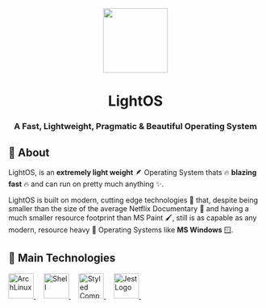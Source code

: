 <div align="center" id="top">
  <img src="https://user-images.githubusercontent.com/110741779/197019148-83853ac3-ce07-4216-9db7-ca0f44bbc169.png" width="128" height="128" />
</div>
<div align="center">
  <h1>LightOS</h1>
  <h3>A Fast, Lightweight, Pragmatic & Beautiful Operating System</h3>
</div>


## :dart: About ##

LightOS, is an **extremely light weight** 🪶 Operating System thats 🔥 **blazing fast** 🔥 and can run on pretty much anything ✨.

LightOS is built on modern, cutting edge technologies 🚀 that, despite being smaller than the size of the average Netflix Documentary 🎥 and having a much smaller resource footprint than MS Paint 🖌️, still is as capable as any modern, resource heavy 🔨 Operating Systems like  **MS Windows** 🪟.

## :rocket: Main Technologies ##

<a href="https://nextjs.org">
  <img width="50" title="Arch Linux" alt="ArchLinux" src="https://user-images.githubusercontent.com/110741779/197226666-98382509-3af3-4936-9570-436b8bc5a091.png">
</a> &#xa0; &#xa0;

<a href="https://www.gnu.org/software/bash/">
  <img width="50" title="Shell Script" alt="Shell" src="https://user-images.githubusercontent.com/110741779/197227085-9b643b1f-8713-4979-ae36-de2424374d05.png">
</a> &#xa0; &#xa0;

<a href="https://suckless.org">
  <img width="50" height = "50" title="Suckless" alt="Styled Components Logo" src="https://user-images.githubusercontent.com/110741779/197227855-db99b0e0-616b-4f21-96ad-78314c339804.png">
</a> &#xa0; &#xa0;

<a href="https://lua.org">
  <img width="50" title="Lua" alt="Jest Logo" src="https://user-images.githubusercontent.com/110741779/197228361-9106b16c-8deb-43f6-85de-c54653663791.png">
</a> &#xa0; &#xa0;




